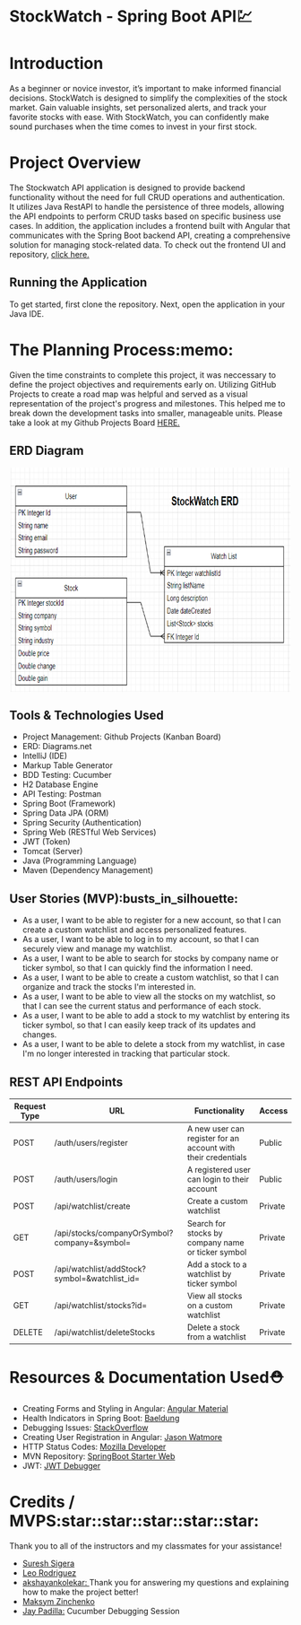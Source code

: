# StockWatch - Spring Boot API:chart:
<h1>Introduction</h1>
As a beginner or novice investor, it’s important to make informed financial decisions. StockWatch is designed to simplify the complexities of the stock market.  Gain valuable insights, set personalized alerts, and track your favorite stocks with ease. With StockWatch, you can confidently make sound purchases when the time comes to invest in your first stock.
<h1>Project Overview</h1>
The Stockwatch API application is designed to provide backend functionality without the need for full CRUD operations and authentication. It utilizes Java RestAPI to handle the persistence of three models, allowing the API endpoints to perform CRUD tasks based on specific business use cases. In addition, the application includes a frontend built with Angular that communicates with the Spring Boot backend API, creating a comprehensive solution for managing stock-related data. To check out the frontend UI and repository, <a href="https://github.com/vnpugh/StockWatch_Frontend">click here.</a>
<h2>Running the Application</h2>
To get started, first clone the repository. Next, open the application in your Java IDE. 
<h1>The Planning Process:memo:</h1>
<p>Given the time constraints to complete this project, it was neccessary to define the project objectives and requirements early on.
Utilizing GitHub Projects to create a road map was helpful and served as a visual representation of the project's progress and milestones. This
helped me to break down the development tasks into smaller, manageable units. Please take a look at my Github Projects Board <a href="https://github.com/users/vnpugh/projects/5/views/1?layout=board">HERE.</a>
</p>
<h2>ERD Diagram</h2>
<center><img align="center" width="500" height="400" src="assets/erd.png" alt="api"></center>
<h2>Tools & Technologies Used</h2>
<ul>
  <li> Project Management: Github Projects (Kanban Board)</li>
  <li>ERD: Diagrams.net</li>
  <li>IntelliJ (IDE)</li>
  <li>Markup Table Generator</li>
 <li>BDD Testing: Cucumber</li>
<li>H2 Database Engine</li>
<li> API Testing: Postman</li>
<li>Spring Boot (Framework)</li>
<li>Spring Data JPA (ORM)</li>
<li>Spring Security (Authentication)</li>
<li>Spring Web (RESTful Web Services)</li>
<li>JWT (Token)</li>
<li>Tomcat (Server)</li>
<li>Java (Programming Language)</li>
<li>Maven (Dependency Management)</li>
</ul>
<h2>User Stories (MVP):busts_in_silhouette:</h2>
<ul>
<li>As a user, I want to be able to register for a new account, so that I can create a custom watchlist and access personalized features.</li>
<li>As a user, I want to be able to log in to my account, so that I can securely view and manage my watchlist.</li>
<li>As a user, I want to be able to search for stocks by company name or ticker symbol, so that I can quickly find the information I need.</li>
<li>As a user, I want to be able to create a custom watchlist, so that I can organize and track the stocks I'm interested in.</li>
<li>As a user, I want to be able to view all the stocks on my watchlist, so that I can see the current status and performance of each stock.</li>
<li>As a user, I want to be able to add a stock to my watchlist by entering its ticker symbol, so that I can easily keep track of its updates and changes.</li>
<li>As a user, I want to be able to delete a stock from my watchlist, in case I'm no longer interested in tracking that particular stock.</li>
</ul>
<h2>REST API Endpoints</h2>
<table class="tg">
<thead>
  <tr>
    <th class="tg-c3ow">Request Type</th>
    <th class="tg-c3ow">URL</th>
    <th class="tg-c3ow">Functionality</th>
    <th class="tg-0pky">Access</th>
  </tr>
</thead>
<tbody>
  <tr>
    <td class="tg-0pky">POST</td>
    <td class="tg-0pky">/auth/users/register</td>
    <td class="tg-0pky">A new user can register for an account with their credentials</td>
    <td class="tg-0pky">Public</td>
  </tr>
  <tr>
    <td class="tg-0pky">POST</td>
    <td class="tg-0pky">/auth/users/login</td>
    <td class="tg-0pky">A registered user can login to their account</td>
    <td class="tg-0pky">Public</td>
  </tr>
  <tr>
    <td class="tg-0pky">POST</td>
    <td class="tg-0pky">/api/watchlist/create</td>
    <td class="tg-0pky">Create a custom watchlist</td>
    <td class="tg-0pky">Private</td>
  </tr>
  <tr>
    <td class="tg-0pky">GET</td>
    <td class="tg-0pky">/api/stocks/companyOrSymbol?company=&amp;symbol=</td>
    <td class="tg-0pky">Search for stocks by company name or ticker symbol</td>
    <td class="tg-0pky">Private</td>
  </tr>
  <tr>
    <td class="tg-0pky">POST</td>
    <td class="tg-0pky">/api/watchlist/addStock?symbol=&amp;watchlist_id=</td>
    <td class="tg-0pky">Add a stock to a watchlist by ticker symbol</td>
    <td class="tg-0pky">Private</td>
  </tr>
  <tr>
    <td class="tg-0pky">GET</td>
    <td class="tg-0pky">/api/watchlist/stocks?id=</td>
    <td class="tg-0pky">View all stocks on a custom watchlist</td>
    <td class="tg-0pky">Private</td>
  </tr>
  <tr>
    <td class="tg-0pky">DELETE</td>
    <td class="tg-0pky">/api/watchlist/deleteStocks</td>
    <td class="tg-0pky">Delete a stock from a watchlist</td>
    <td class="tg-0pky">Private</td>
  </tr>

</tbody>
</table>
<h1>Resources & Documentation Used⛑️</h1>
<ul>
<li>Creating Forms and Styling in Angular: <a href="https://material.angular.io/">Angular Material</a></li>
  <li>Health Indicators in Spring Boot: <a href="https://www.baeldung.com/spring-boot-health-indicators">Baeldung</a></li>
<li>Debugging Issues: <a href="https://stackoverflow.com/questions/45370178/exporting-a-package-from-system-module-is-not-allowed-with-release">StackOverflow</a></li>
<li>Creating User Registration in Angular: <a href="https://jasonwatmore.com/post/2022/11/29/angular-14-user-registration-and-login-example-tutorial#home-component-html">Jason Watmore</a></li>
<li>HTTP Status Codes: <a href="https://developer.mozilla.org/en-US/docs/Web/HTTP/Status">Mozilla Developer</a></li>
<li>MVN Repository: <a href="https://mvnrepository.com/artifact/org.springframework.boot/spring-boot-starter-web/3.0.5">SpringBoot Starter Web</a></li>
<li>JWT: <a href="https://jwt.io/introduction">JWT Debugger</a></li>
</ul>
<h1>Credits / MVPS:star::star::star::star::star:</h1>
<p>Thank you to all of the instructors and my classmates for your assistance!</p>
<ul>
<li><a href="https://github.com/sureshmelvinsigera/">Suresh Sigera</a></li>
<li><a href="https://github.com/LRodriguez9">Leo Rodriguez</a></li>
<li><a href="https://github.com/akshayankolekar">akshayankolekar: </a>Thank you for answering my questions and explaining how to make the project better!</li>
<li><a href="https://github.com/maklaut007">Maksym Zinchenko</a></li>
<li><a href="https://github.com/Jaypad07">Jay Padilla:</a> Cucumber Debugging Session</li>
</ul>
